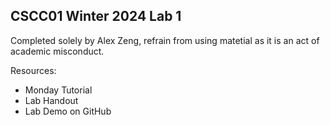 ## **CSCC01 Winter 2024 Lab 1**
Completed solely by Alex Zeng, refrain from using matetial as it is an act of academic misconduct.

Resources:
- Monday Tutorial
- Lab Handout
- Lab Demo on GitHub
